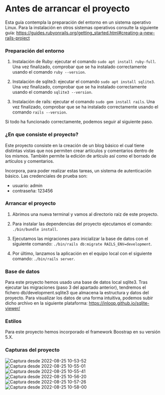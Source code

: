 # Antes de arrancar el proyecto

Esta guía contempla la preparación del entorno en un sistema operativo Linux. Para la instalación en otros sistemas operativos consulte la siguiente guía: https://guides.rubyonrails.org/getting_started.html#creating-a-new-rails-project

### Preparación del entorno

1. Instalación de Ruby: ejecutar el comando `sudo apt install ruby-full`. Una vez finalizado, comprobar que se ha instalado correctamente usando el comando `ruby --version`.

2. Instalación de sqlite3: ejecutar el comando `sudo apt install sqlite3`. Una vez finalizado, comprobar que se ha instalado correctamente usando el comando `sqlite3 --version`.

3. Instalación de rails: ejecutar el comando `sudo gem install rails`. Una vez finalizado, comprobar que se ha instalado correctamente usando el comando `rails --version`.

Si todo ha funcionado correctamente, podemos seguir al siguiente paso.

### ¿En que consiste el proyecto?

Este proyecto consiste en la creación de un blog básico el cual tiene distintas vistas que nos permiten crear artículos y comentarios dentro de los mismos. También permite la edición de artículo así como el borrado de artículos y comentarios.

Incorpora, para poder realizar estas tareas, un sistema de autenticación básico. Las credenciales de prueba son: 

* usuario: admin
* contraseña: 123456

### Arrancar el proyecto

1. Abrimos una nueva terminal y vamos al directorio raíz de este proyecto.

2. Para instalar las dependencias del proyecto ejecutamos el comando: `./bin/bundle install`.

3. Ejecutamos las migraciones para inicializar la base de datos con el siguiente comando: `./bin/rails db:migrate RAILS_ENV=development`.

4. Por último, lanzamos la aplicación en el equipo local con el siguiente comando: `./bin/rails server`.

### Base de datos

Para este proyecto hemos usado una base de datos local sqlite3. Tras ejecutar las migraciones (paso 3 del apartado anterior), tendremos el fichero db/development.sqlite3 que almacena la estructura y datos del proyecto.
Para visualizar los datos de una forma intuitiva, podemos subir dicho archivo en la siguiente plataforma: https://inloop.github.io/sqlite-viewer/

### Estilos

Para este proyecto hemos incorporado el framework Boostrap en su versión 5.X.

### Capturas del proyecto

![Captura desde 2022-08-25 10-53-52](https://user-images.githubusercontent.com/111053234/191272924-949d7376-9fc0-4990-a4ff-aacc6826d71e.png)
![Captura desde 2022-08-25 10-55-01](https://user-images.githubusercontent.com/111053234/191273048-39aa90d1-e6a6-4a62-ab34-602854b03e8a.png)
![Captura desde 2022-08-25 10-55-41](https://user-images.githubusercontent.com/111053234/191273098-85311031-bb53-4acb-a15e-ea94baa4a744.png)
![Captura desde 2022-08-25 10-56-20](https://user-images.githubusercontent.com/111053234/191273133-16df508b-67b9-49e5-8d38-292e5573e0c3.png)
![Captura desde 2022-08-25 10-57-26](https://user-images.githubusercontent.com/111053234/191273192-09ad710b-2d95-42a2-81b9-41d95249bf9b.png)
![Captura desde 2022-08-25 10-58-00](https://user-images.githubusercontent.com/111053234/191273216-9078f6c4-c561-4395-ba93-93ad623ccea6.png)

